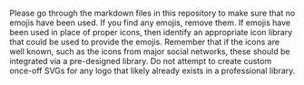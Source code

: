 Please go through the markdown files in this repository to make sure that no emojis have been used. If you find any emojis, remove them. If emojis have been used in place of proper icons, then identify an appropriate icon library that could be used to provide the emojis. Remember that if the icons are well known, such as the icons from major social networks, these should be integrated via a pre-designed library. Do not attempt to create custom once-off SVGs for any logo that likely already exists in a professional library.